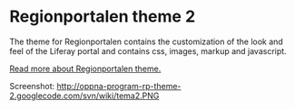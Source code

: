# Regionportalen theme 2 #

The theme for Regionportalen contains the customization of the look and feel of the Liferay portal and contains css, images, markup and javascript.

[Read more about Regionportalen theme.](http://code.google.com/p/oppna-program-vgr-rp-theme/wiki/ThemeOverview)

Screenshot:
http://oppna-program-rp-theme-2.googlecode.com/svn/wiki/tema2.PNG